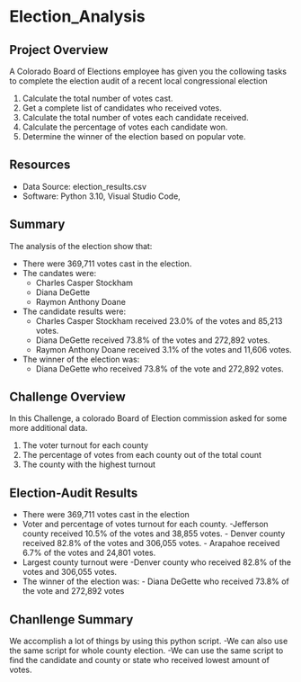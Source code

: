 # Election_Analysis
## Project Overview
A Colorado Board of Elections employee has given you the collowing tasks to complete the election audit of a recent local 
congressional election

1. Calculate the total number of votes cast.
2. Get a complete list of candidates who received votes.
3. Calculate the total number of votes each candidate received.
4. Calculate the percentage of votes each candidate won.
5. Determine the winner of the election based on popular vote.

## Resources
- Data Source: election_results.csv
- Software: Python 3.10, Visual Studio Code,

## Summary 
The analysis of the election show that:
- There were 369,711 votes cast in the election.
- The candates were:
    - Charles Casper Stockham
    - Diana DeGette
    - Raymon Anthony Doane 
- The candidate results were:
    - Charles Casper Stockham received 23.0% of the votes and 85,213 votes.
    - Diana DeGette received 73.8% of the votes and 272,892 votes.
    - Raymon Anthony Doane received 3.1% of the votes and 11,606 votes.
- The winner of the election was:
    - Diana DeGette who received 73.8% of the vote and 272,892 votes.
  
## Challenge Overview
In this Challenge, a colorado Board of Election commission asked for some more additional data.
 1. The voter turnout for each county
 2. The percentage of votes from each county out of the total count
 3. The county with the highest turnout

## Election-Audit Results
  - There were 369,711 votes cast in the election
  - Voter and percentage of votes turnout for each county.
        -Jefferson county received 10.5% of the votes and 38,855 votes.
        - Denver county received 82.8% of the votes and 306,055 votes.
        - Arapahoe received 6.7% of the votes and 24,801 votes.
  - Largest county turnout were
        -Denver county who received 82.8% of the votes and 306,055 votes.
  - The winner of the election was:
        - Diana DeGette who received 73.8% of the vote and 272,892 votes
    
## Chanllenge Summary
 We accomplish a lot of things by using this python script.
  -We can also use the same script for whole county election. 
  -We can use the same script to find the candidate and county or state who received lowest amount of votes.
  

 




